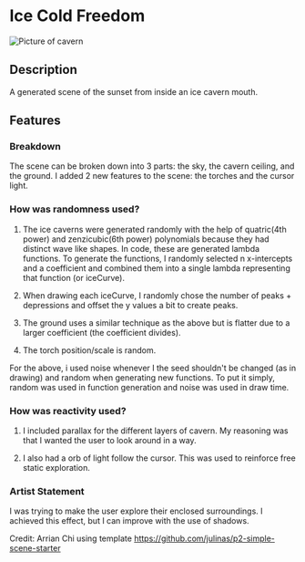 # Ice Cold Freedom
![Picture of cavern](https://static1.thetravelimages.com/wordpress/wp-content/uploads/2022/01/ice-cave.jpg)

## Description
A generated scene of the sunset from inside an ice cavern mouth.

## Features

### Breakdown
The scene can be broken down into 3 parts: the sky, the cavern ceiling, and the ground. I added 2 new features to the scene: the torches and the cursor light. 

### How was randomness used?
1. The ice caverns were generated randomly with the help of quatric(4th power) and zenzicubic(6th power) polynomials because they had distinct wave like shapes. In code, these are generated lambda functions. To generate the functions, I randomly selected n x-intercepts and a coefficient and combined them into a single lambda representing that function (or iceCurve).

2. When drawing each iceCurve, I randomly chose the number of peaks + depressions and offset the y values a bit to create peaks. 

3. The ground uses a similar technique as the above but is flatter due to a larger coefficient (the coefficient divides).

4. The torch position/scale is random.

For the above, i used noise whenever I the seed shouldn't be changed (as in drawing) and random when generating new functions. To put it simply, random was used in function generation and noise was used in draw time.

### How was reactivity used? 
1. I included parallax for the different layers of cavern. My reasoning was that I wanted the user to look around in a way.

2. I also had a orb of light follow the cursor. This was used to reinforce free static exploration. 

### Artist Statement

I was trying to make the user explore their enclosed surroundings. I achieved this effect, but I can improve with the use of shadows. 

Credit: Arrian Chi using template https://github.com/julinas/p2-simple-scene-starter
